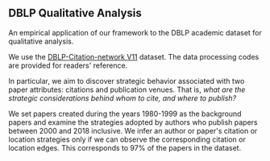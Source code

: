 ## DBLP Qualitative Analysis

An empirical application of our framework to the DBLP academic dataset for qualitative analysis.

We use the <a href="https://aminer.org/citation">DBLP-Citation-network V11</a> dataset. The data processing codes are provided for readers' reference.

In particular, we aim to discover strategic behavior associated with two paper attributes: citations and publication venues. That is, *what are the strategic considerations behind whom to cite, and where to publish?* 

We set papers created during the years 1980-1999 as the background papers and examine the strategies adopted by authors who publish papers between 2000 and 2018 inclusive. We infer an author or paper's citation or location strategies only if we can observe the corresponding citation or location edges. This corresponds to 97% of the papers in the dataset.